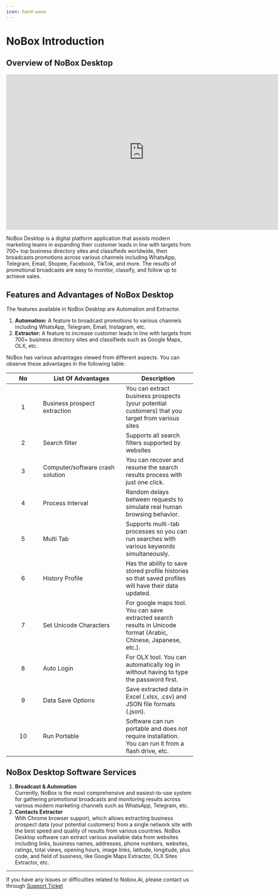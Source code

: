 ```yaml
---
icon: hand-wave
---
```


# <i class="fa-regular fa-hand-wave"></i> NoBox Introduction

## **Overview of NoBox Desktop**

<iframe width="742" height="418" src="https://www.youtube.com/embed/PHmHyLchx_Q/" title="01. Instalasi NoBox Desktop" frameborder="0" allow="accelerometer; autoplay; clipboard-write; encrypted-media; gyroscope; picture-in-picture; web-share" referrerpolicy="strict-origin-when-cross-origin" allowfullscreen></iframe>

NoBox Desktop is a digital platform application that assists modern marketing teams in expanding their customer leads in line with targets from 700+ top business directory sites and classifieds worldwide, then broadcasts promotions across various channels including WhatsApp, Telegram, Email, Shopee, Facebook, TikTok, and more. The results of promotional broadcasts are easy to monitor, classify, and follow up to achieve sales.

## **Features and Advantages of NoBox Desktop**

The features available in NoBox Desktop are Automation and Extractor.

1. **Automation:** A feature to broadcast promotions to various channels including WhatsApp, Telegram, Email, Instagram, etc.
2. **Extractor:** A feature to increase customer leads in line with targets from 700+ business directory sites and classifieds such as Google Maps, OLX, etc.

NoBox has various advantages viewed from different aspects. You can observe these advantages in the following table:

<table><thead><tr><th width="75.00006103515625" align="center" valign="middle">No</th><th width="207.199951171875">List Of Advantages</th><th>Description</th></tr></thead><tbody><tr><td align="center" valign="middle">1</td><td>Business prospect extraction</td><td>You can extract business prospects (your potential customers) that you target from various sites</td></tr><tr><td align="center" valign="middle">2</td><td>Search filter</td><td>Supports all search filters supported by websites</td></tr><tr><td align="center" valign="middle">3</td><td>Computer/software crash solution</td><td>You can recover and resume the search results process with just one click.</td></tr><tr><td align="center" valign="middle">4</td><td>Process Interval</td><td>Random delays between requests to simulate real human browsing behavior.</td></tr><tr><td align="center" valign="middle">5</td><td>Multi Tab</td><td>Supports multi-tab processes so you can run searches with various keywords simultaneously.</td></tr><tr><td align="center" valign="middle">6</td><td>History Profile</td><td>Has the ability to save stored profile histories so that saved profiles will have their data updated.</td></tr><tr><td align="center" valign="middle">7</td><td>Set Unicode Characters</td><td>For google maps tool. You can save extracted search results in Unicode format (Arabic, Chinese, Japanese, etc.).</td></tr><tr><td align="center" valign="middle">8</td><td>Auto Login</td><td>For OLX tool. You can automatically log in without having to type the password first.</td></tr><tr><td align="center" valign="middle">9</td><td>Data Save Options</td><td>Save extracted data in Excel (.xlsx, .csv) and JSON file formats (.json).</td></tr><tr><td align="center" valign="middle">10</td><td>Run Portable</td><td>Software can run portable and does not require installation. You can run it from a flash drive, etc.</td></tr></tbody></table>

## **NoBox Desktop Software Services**

1. **Broadcast & Automation**\
   Currently, NoBox is the most comprehensive and easiest-to-use system for gathering promotional broadcasts and monitoring results across various modern marketing channels such as WhatsApp, Telegram, etc.
2. **Contacts Extractor**\
   With Chrome browser support, which allows extracting business prospect data (your potential customers) from a single network site with the best speed and quality of results from various countries. NoBox Desktop software can extract various available data from websites including links, business names, addresses, phone numbers, websites, ratings, total views, opening hours, image links, latitude, longitude, plus code, and field of business, like Google Maps Extractor, OLX Sites Extractor, etc.

---

If you have any issues or difficulties related to Nobox.Ai, please contact us through [Support Ticket](https://crm.nobox.ai/clients/tickets)
